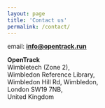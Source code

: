 ```yaml
---
layout: page
title: 'Contact us'
permalink: /contact/
---
```

email:  <b>info@opentrack.run</b>

__OpenTrack__  
Wimbletech (Zone 2),  
Wimbledon Reference Library,  
Wimbledon Hill Rd, Wimbledon,  
London SW19 7NB,  
United Kingdom 

